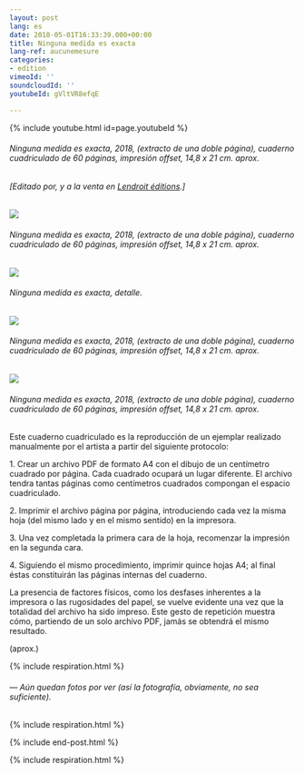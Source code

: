 ```yaml
---
layout: post
lang: es
date: 2018-05-01T16:33:39.000+00:00
title: Ninguna medida es exacta
lang-ref: aucunemesure
categories:
- edition
vimeoId: ''
soundcloudId: ''
youtubeId: gVltVR8efqE

---
```

{% include youtube.html id=page.youtubeId %}

###### _Ninguna medida es exacta_, 2018, (extracto de una doble página), cuaderno cuadriculado de 60 páginas, impresión offset, 14,8 x 21 cm. aprox.

###### \[Editado por, y a la venta en [Lendroit éditions](https://www.lendroit.org/catalogue/fiches/1376-Aucune-mesure-n-est-exacte).\]

![](/mepierdoparaver/imgs/aucune-mesure-multiple-web-final-5.png)

###### _Ninguna medida es exacta_, 2018, (extracto de una doble página), cuaderno cuadriculado de 60 páginas, impresión offset, 14,8 x 21 cm. aprox.

![](/mepierdoparaver/imgs/aucune-mesure-multiple-web-final-5-det.png)

###### _Ninguna medida es exacta_, detalle.

![](/mepierdoparaver/imgs/aucune-mesure-multiple-web-final-4.png)

###### _Ninguna medida es exacta_, 2018, (extracto de una doble página), cuaderno cuadriculado de 60 páginas, impresión offset, 14,8 x 21 cm. aprox.

![](/mepierdoparaver/imgs/aucune-mesure-multiple-web-final-17.png)

###### _Ninguna medida es exacta_, 2018, (extracto de una doble página), cuaderno cuadriculado de 60 páginas, impresión offset, 14,8 x 21 cm. aprox.

Este cuaderno cuadriculado es la reproducción de un ejemplar realizado manualmente por el artista a partir del siguiente protocolo:

1\. Crear un archivo PDF de formato A4 con el dibujo de un centímetro cuadrado por página. Cada cuadrado ocupará un lugar diferente. El archivo tendra tantas páginas como centímetros cuadrados compongan el espacio cuadriculado.

2\. Imprimir el archivo página por página, introduciendo cada vez la misma hoja (del mismo lado y en el mismo sentido) en la impresora.

3\. Una vez completada la primera cara de la hoja, recomenzar la impresión en la segunda cara.

4\. Siguiendo el mismo procedimiento, imprimir quince hojas A4; al final éstas constituirán las páginas internas del cuaderno.

La presencia de factores físicos, como los desfases inherentes a la impresora o las rugosidades del papel, se vuelve evidente una vez que la totalidad del archivo ha sido impreso. Este gesto de repetición muestra cómo, partiendo de un solo archivo PDF, jamás se obtendrá el mismo resultado.

(aprox.)

{% include respiration.html %}

###### — _Aún quedan fotos por ver (así la fotografía, obviamente, no sea suficiente)._

{% include respiration.html %}

{% include end-post.html %}

{% include respiration.html %}